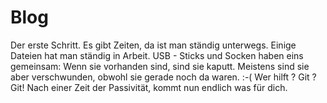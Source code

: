 # Blog
Der erste Schritt.
Es gibt Zeiten, da ist man ständig unterwegs.
Einige Dateien hat man ständig in Arbeit.
USB - Sticks und Socken haben eins gemeinsam:
Wenn sie vorhanden sind, sind sie kaputt.
Meistens sind sie aber verschwunden, obwohl sie gerade noch da waren. :-(
Wer hilft ?
Git ? 
Git!
Nach einer Zeit der Passivität, kommt nun endlich was für dich.
